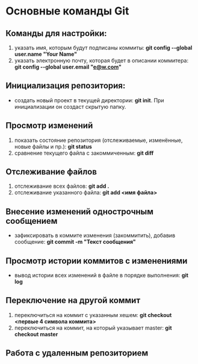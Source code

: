 # Основные команды Git #

## Команды для настройки:
1. указать имя, которым будут подписаны коммиты: **git config --global user.name "Your Name"** 
2. указать электронную почту, которая будет в описании коммитера: **git config --global user.email "e@w.com"**

## Инициализация репозитория:
* создать новый проект в текущей директории: **git init**. При инициализации он создаст скрытую папку.

## Просмотр изменений
1. показать состояние репозитория (отслеживаемые, изменённые, новые файлы и пр.): **git status**
2. сравнение текущего файла с закоммиченным: **git diff**

## Отслеживание файлов
1.  отслеживание всех файлов: **git add .**
2. отслеживание указанного файла: **git add <имя файла>**

## Внесение изменений однострочным сообщением
* зафиксировать в коммите изменения (закоммитить), добавив сообщение: **git commit -m "Текст сообщения"**

## Просмотр истории коммитов с изменениями
* вывод истории всех изменений в файле в порядке выполнения: **git log**

## Переключение на другой коммит
1. переключиться на коммит с указанным хешем: **git checkout <первые 4 символа коммита>**
2. переключиться на коммит, на который указывает master: **git checkout master**

## Работа с удаленным репозиторием           